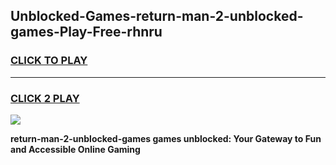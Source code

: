 
## Unblocked-Games-return-man-2-unblocked-games-Play-Free-rhnru
<h3>
<a href="https://premium76.site?title=return-man-2-unblocked-games&ref=20A">CLICK TO PLAY</a></h3>
<hr>

<h3>
<a href="https://premium76.site?title=return-man-2-unblocked-games&ref=20A">CLICK 2 PLAY</a>
  
</h3>

<a href="https://premium76.site?title=return-man-2-unblocked-games&ref=20A"><img src="https://clearcache.store/games.png"></a>


**return-man-2-unblocked-games games unblocked: Your Gateway to Fun and Accessible Online Gaming**
